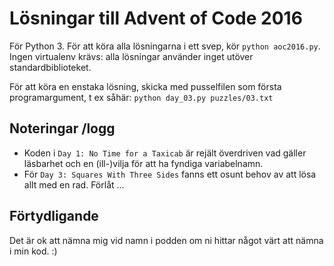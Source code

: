 # Lösningar till Advent of Code 2016

För Python 3. För att köra alla lösningarna i ett svep,
kör `python aoc2016.py`. Ingen virtualenv krävs: alla lösningar
använder inget utöver standardbiblioteket.

För att köra en enstaka lösning, skicka med pusselfilen
som första programargument, t ex såhär: `python day_03.py puzzles/03.txt`

## Noteringar /logg

 * Koden i `Day 1: No Time for a Taxicab` är rejält överdriven vad gäller
   läsbarhet och en (ill-)vilja för att ha fyndiga variabelnamn.
 * För `Day 3: Squares With Three Sides` fanns ett osunt behov av att lösa
   allt med en rad. Förlåt ...

## Förtydligande

Det är ok att nämna mig vid namn i podden om ni hittar något värt
att nämna i min kod. :)
